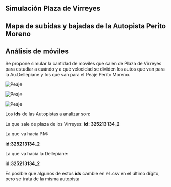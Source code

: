 ## Simulación Plaza de Virreyes

## Mapa de subidas y bajadas de la Autopista Perito Moreno

## Análisis de móviles

Se propone simular la cantidad de móviles que salen de Plaza de Virreyes para estudiar a cuándo y a qué velocidad se dividen los autos que van para la Au.Dellepiane y los que van para el Peaje Perito Moreno.

![Peaje](Imgs/Mapa_25_5_Delle_PM.png)


![Peaje](Imgs/Movil_hacia_Dell.png)

![Peaje](Imgs/Movil_hacia_PM.png)

Los __ids__ de las Autopistas a analizar son:

La que sale de plaza de los Virreyes:
__id: 325213134_2__

La que va hacia PM:

__id:325213134_2__

La que va hacia la Dellepiane:

__id:325213134_2__


Es posible que algunos de estos __ids__ cambie en el .csv en el último dígito, pero se trata de la misma autopista




